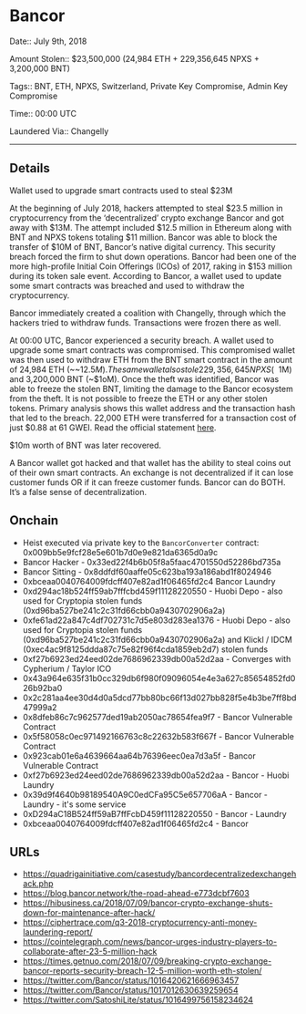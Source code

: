 # Bancor

Date:: July 9th, 2018

Amount Stolen:: $23,500,000 (24,984 ETH + 229,356,645 NPXS + 3,200,000 BNT)

Tags:: BNT, ETH, NPXS, Switzerland, Private Key Compromise, Admin Key Compromise

Time:: 00:00 UTC

Laundered Via:: Changelly


---



## Details

Wallet used to upgrade smart contracts used to steal $23M

At the beginning of July 2018, hackers attempted to steal $23.5 million in cryptocurrency from the ‘decentralized’ crypto exchange Bancor and got away with $13M. The attempt included $12.5 million in Ethereum along with BNT and NPXS tokens totaling $11 million. Bancor was able to block the transfer of $10M of BNT, Bancor’s native digital currency. This security breach forced the firm to shut down operations. Bancor had been one of the more high-profile Initial Coin Offerings (ICOs) of 2017, raking in $153 million during its token sale event. According to Bancor, a wallet used to update some smart contracts was breached and used to withdraw the cryptocurrency.

Bancor immediately created a coalition with Changelly, through which the hackers tried to withdraw funds. Transactions were frozen there as well.

At 00:00 UTC, Bancor experienced a security breach. A wallet used to upgrade some smart contracts was compromised. This compromised wallet was then used to withdraw ETH from the BNT smart contract in the amount of 24,984 ETH (~~$12.5M). The same wallet also stole 229,356,645 NPXS (~~$1M) and 3,200,000 BNT (~$1oM). Once the theft was identified, Bancor was able to freeze the stolen BNT, limiting the damage to the Bancor ecosystem from the theft. It is not possible to freeze the ETH or any other stolen tokens. Primary analysis shows this wallet address and the transaction hash that led to the breach. 22,000 ETH were transferred for a transaction cost of just $0.88 at 61 GWEI. Read the official statement [here](https://twitter.com/Bancor/status/1016420621666963457).

$10m worth of BNT was later recovered.

A Bancor wallet got hacked and that wallet has the ability to steal coins out of their own smart contracts. An exchange is not decentralized if it can lose customer funds OR if it can freeze customer funds. Bancor can do BOTH. It’s a false sense of decentralization.




## Onchain

- Heist executed via private key to the `BancorConverter` contract: 0x009bb5e9fcf28e5e601b7d0e9e821da6365d0a9c
- Bancor Hacker - 0x33ed22f4b6b05f8a5faac4701550d52286bd735a
- Bancor Sitting - 0x8ddfdf60aaffe05c623ba193a186abd1f8024946
- 0xbceaa0040764009fdcff407e82ad1f06465fd2c4 Bancor Laundry
- 0xd294ac18b524ff59ab7fffcbd459f11128220550 - Huobi Depo - also used for Cryptopia stolen funds (0xd96ba527be241c2c31fd66cbb0a9430702906a2a)
- 0xfe61ad22a847c4df702731c7d5e803d283ea1376 - Huobi Depo - also used for Cryptopia stolen funds (0xd96ba527be241c2c31fd66cbb0a9430702906a2a) and Klickl / IDCM (0xec4ac9f8125ddda87c75e82f96f4cda1859eb2d7) stolen funds
- 0xf27b6923ed24eed02de7686962339db00a52d2aa - Converges with Cypherium / Taylor ICO
- 0x43a964e635f31b0cc329db6f980f09096054e4e3a627c85654852fd026b92ba0
- 0x2c281aa4ee30d4d0a5dcd77bb80bc66f13d027bb828f5e4b3be7ff8bd47999a2
- 0x8dfeb86c7c962577ded19ab2050ac78654fea9f7 - Bancor Vulnerable Contract
- 0x5f58058c0ec971492166763c8c22632b583f667f - Bancor Vulnerable Contract
- 0x923cab01e6a4639664aa64b76396eec0ea7d3a5f - Bancor Vulnerable Contract
- 0xf27b6923ed24eed02de7686962339db00a52d2aa - Bancor - Huobi Laundry
- 0x39d9f4640b98189540A9C0edCFa95C5e657706aA - Bancor - Laundry - it's some service
- 0xD294aC18B524ff59aB7ffFcbD459f11128220550 - Bancor - Laundry
- 0xbceaa0040764009fdcff407e82ad1f06465fd2c4 - Bancor



## URLs

- https://quadrigainitiative.com/casestudy/bancordecentralizedexchangehack.php
- https://blog.bancor.network/the-road-ahead-e773dcbf7603
- https://hibusiness.ca/2018/07/09/bancor-crypto-exchange-shuts-down-for-maintenance-after-hack/
- https://ciphertrace.com/q3-2018-cryptocurrency-anti-money-laundering-report/
- https://cointelegraph.com/news/bancor-urges-industry-players-to-collaborate-after-23-5-million-hack
- https://times.getnuo.com/2018/07/09/breaking-crypto-exchange-bancor-reports-security-breach-12-5-million-worth-eth-stolen/
- https://twitter.com/Bancor/status/1016420621666963457
- https://twitter.com/Bancor/status/1017012630639259654
- https://twitter.com/SatoshiLite/status/1016499756158234624


